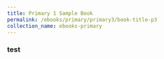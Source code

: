 ```yaml
---
title: Primary 1 Sample Book
permalink: /ebooks/primary/primary3/book-title-p3
collection_name: ebooks-primary
---
```


### test